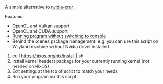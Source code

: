A simple alternative to [nvidia-xrun](https://github.com/Witko/nvidia-xrun).

Features:
* OpenGL and Vulkan support
* OpenCL and CUDA support
* [Running program without switching to console](https://github.com/Witko/nvidia-xrun/issues/4)
* Behind the scenes package management: e.g. you can use this script on Wayland machine without Nvidia driver installed

1. curl https://nixos.org/nix/install | sh
2. Install kernel headers package for your currently running kernel (not needed on NixOS)
3. Edit settings at the top of script to match your needs
4. Run your program via this script
